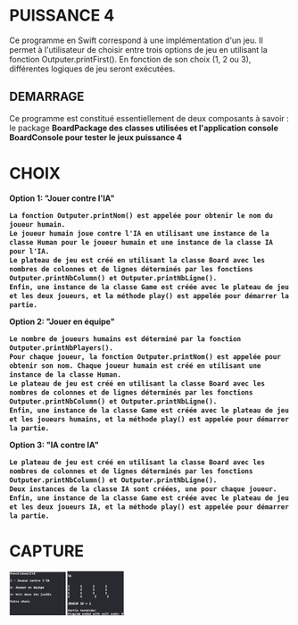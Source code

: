 # PUISSANCE 4
Ce programme en Swift correspond à une implémentation d'un jeu. Il permet à l'utilisateur de choisir entre trois options de jeu en utilisant la fonction Outputer.printFirst(). En fonction de son choix (1, 2 ou 3), différentes logiques de jeu seront exécutées.

## DEMARRAGE

Ce programme est constitué essentiellement de deux composants à savoir : le package <b>BoardPackage<b/> des classes utilisées et l'application console <b>BoardConsole<b/> pour tester le jeux puissance 4

# CHOIX
Option 1: "Jouer contre l'IA"

    La fonction Outputer.printNom() est appelée pour obtenir le nom du joueur humain.
    Le joueur humain joue contre l'IA en utilisant une instance de la classe Human pour le joueur humain et une instance de la classe IA pour l'IA.
    Le plateau de jeu est créé en utilisant la classe Board avec les nombres de colonnes et de lignes déterminés par les fonctions Outputer.printNbColumn() et Outputer.printNbLigne().
    Enfin, une instance de la classe Game est créée avec le plateau de jeu et les deux joueurs, et la méthode play() est appelée pour démarrer la partie.

Option 2: "Jouer en équipe"

    Le nombre de joueurs humains est déterminé par la fonction Outputer.printNbPlayers().
    Pour chaque joueur, la fonction Outputer.printNom() est appelée pour obtenir son nom. Chaque joueur humain est créé en utilisant une instance de la classe Human.
    Le plateau de jeu est créé en utilisant la classe Board avec les nombres de colonnes et de lignes déterminés par les fonctions Outputer.printNbColumn() et Outputer.printNbLigne().
    Enfin, une instance de la classe Game est créée avec le plateau de jeu et les joueurs humains, et la méthode play() est appelée pour démarrer la partie.

Option 3: "IA contre IA"

    Le plateau de jeu est créé en utilisant la classe Board avec les nombres de colonnes et de lignes déterminés par les fonctions Outputer.printNbColumn() et Outputer.printNbLigne().
    Deux instances de la classe IA sont créées, une pour chaque joueur.
    Enfin, une instance de la classe Game est créée avec le plateau de jeu et les deux joueurs IA, et la méthode play() est appelée pour démarrer la partie.




# CAPTURE
   <img src="screen/1.png" alt="La liste des choix" width="20%"/>
   <img src="screen/2.png" alt="IA vs IA" width="20%"/>